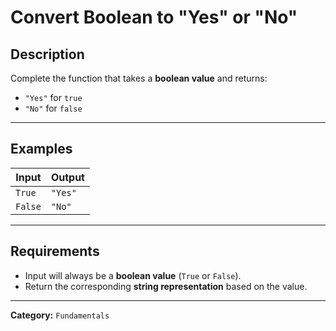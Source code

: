 # Convert Boolean to "Yes" or "No"

## Description
Complete the function that takes a **boolean value** and returns:

- `"Yes"` for `true`  
- `"No"` for `false`

---

## Examples
| Input | Output |
|--------|---------|
| `True` | `"Yes"` |
| `False` | `"No"` |

---

## Requirements
- Input will always be a **boolean value** (`True` or `False`).  
- Return the corresponding **string representation** based on the value.  

---

**Category:** `Fundamentals`

